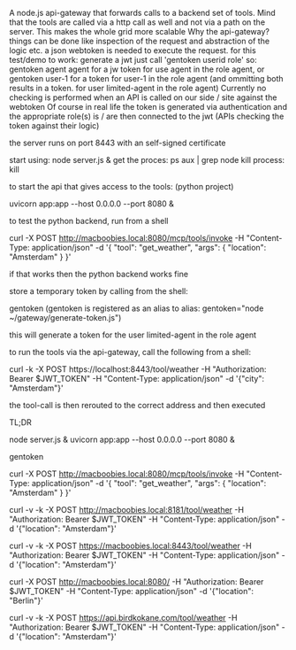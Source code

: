 A node.js api-gateway that forwards calls to a backend set of tools.
Mind that the tools are called via a http call as well and not via a path on the server. 
This makes the whole grid more scalable
Why the api-gateway? things can be done like inspection of the request and abstraction of the logic etc.
a json webtoken is needed to execute the request. 
for this test/demo to work: generate a jwt just call 'gentoken userid role' so: gentoken agent agent for a jw token for use agent in the role agent, or gentoken user-1 for a token for user-1 in the role agent (and ommitting both results in a token. for user limited-agent in the role agent)
Currently no checking is performed when an API is called on our side / site against the webtoken
Of course in real life the token is generated via authentication and the appropriate role(s) is / are then connected to the jwt (APIs checking the token against their logic)

the server runs on port 8443 with an self-signed certificate

start using: node server.js &
get the proces: ps aux | grep node
kill process: kill <pid>

to start the api that gives access to the tools: (python project)

uvicorn app:app --host 0.0.0.0 --port 8080 &


to test the python backend, run from a shell

curl -X POST http://macboobies.local:8080/mcp/tools/invoke   -H "Content-Type: application/json"   -d '{
    "tool": "get_weather",
    "args": {
      "location": "Amsterdam"
    }
  }'


if that works then the python backend works fine

store a temporary token by calling from the shell:

gentoken (gentoken is registered as an alias to alias: gentoken="node ~/gateway/generate-token.js")

this will generate a token for the user limited-agent in the role agent

to run the tools via the api-gateway, call the following from a shell:

  curl -k -X POST https://localhost:8443/tool/weather   -H "Authorization: Bearer $JWT_TOKEN"   -H "Content-Type: application/json"   -d '{"city": "Amsterdam"}'


the tool-call is then rerouted to the correct address and then executed


TL;DR

<!--start api-gateway and backend: -->
node server.js &
uvicorn app:app --host 0.0.0.0 --port 8080 &


<!--generate a token -->
gentoken


<!-- test both backend and frontend -->
curl -X POST http://macboobies.local:8080/mcp/tools/invoke   -H "Content-Type: application/json"   -d '{
    "tool": "get_weather",
    "args": {
      "location": "Amsterdam"
    }
  }'



curl -v -k -X POST http://macboobies.local:8181/tool/weather   -H "Authorization: Bearer $JWT_TOKEN"   -H "Content-Type: application/json"   -d '{"location": "Amsterdam"}'

 curl -v -k -X POST https://macboobies.local:8443/tool/weather   -H "Authorization: Bearer $JWT_TOKEN"   -H "Content-Type: application/json"   -d '{"location": "Amsterdam"}'


curl -X POST http://macboobies.local:8080/   -H "Authorization: Bearer $JWT_TOKEN"   -H "Content-Type: application/json"   -d '{"location": "Berlin"}'




curl -v -k -X POST https://api.birdkokane.com/tool/weather   -H "Authorization: Bearer $JWT_TOKEN"   -H "Content-Type: application/json"   -d '{"location": "Amsterdam"}'
